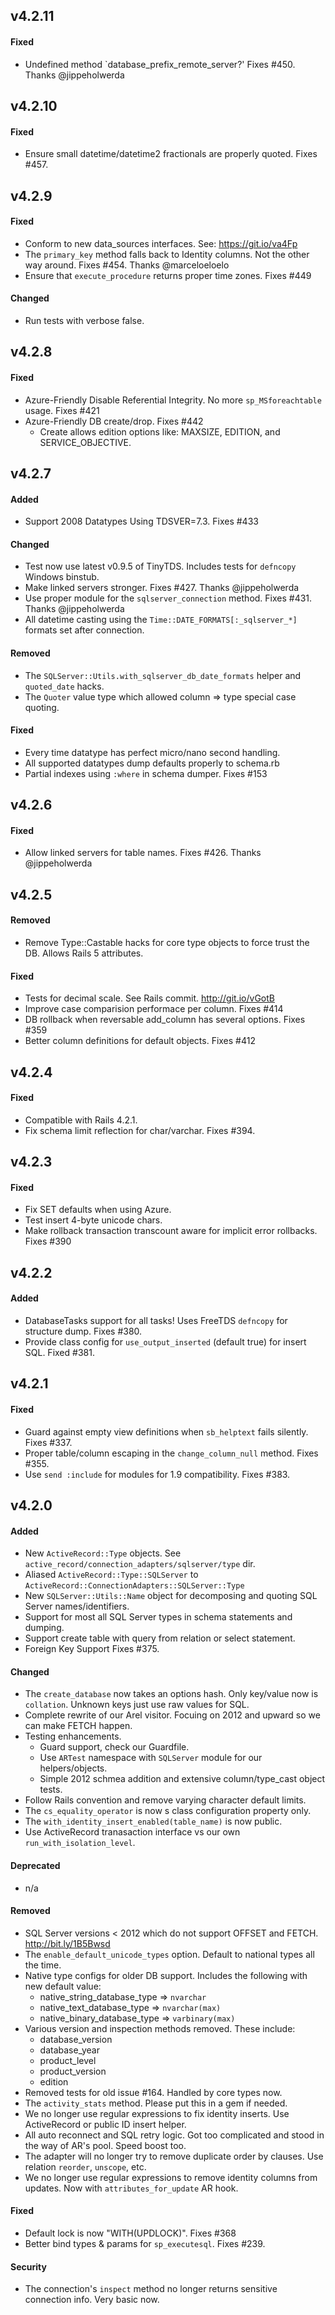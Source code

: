 ## v4.2.11

#### Fixed

* Undefined method `database_prefix_remote_server?' Fixes #450. Thanks @jippeholwerda


## v4.2.10

#### Fixed

* Ensure small datetime/datetime2 fractionals are properly quoted. Fixes #457.


## v4.2.9

#### Fixed

* Conform to new data_sources interfaces. See: https://git.io/va4Fp
* The `primary_key` method falls back to Identity columns. Not the other way around. Fixes #454. Thanks @marceloeloelo
* Ensure that `execute_procedure` returns proper time zones. Fixes #449

#### Changed

* Run tests with verbose false.


## v4.2.8

#### Fixed

* Azure-Friendly Disable Referential Integrity. No more `sp_MSforeachtable` usage. Fixes #421
* Azure-Friendly DB create/drop. Fixes #442
  - Create allows edition options like: MAXSIZE, EDITION, and SERVICE_OBJECTIVE.


## v4.2.7

#### Added

* Support 2008 Datatypes Using TDSVER=7.3. Fixes #433

#### Changed

* Test now use latest v0.9.5 of TinyTDS. Includes tests for `defncopy` Windows binstub.
* Make linked servers stronger. Fixes #427. Thanks @jippeholwerda
* Use proper module for the `sqlserver_connection` method. Fixes #431. Thanks @jippeholwerda
* All datetime casting using the `Time::DATE_FORMATS[:_sqlserver_*]` formats set after connection.

#### Removed

* The `SQLServer::Utils.with_sqlserver_db_date_formats` helper and `quoted_date` hacks.
* The `Quoter` value type which allowed column => type special case quoting.

#### Fixed

* Every time datatype has perfect micro/nano second handling.
* All supported datatypes dump defaults properly to schema.rb
* Partial indexes using `:where` in schema dumper. Fixes #153


## v4.2.6

#### Fixed

* Allow linked servers for table names. Fixes #426. Thanks @jippeholwerda


## v4.2.5

#### Removed

* Remove Type::Castable hacks for core type objects to force trust the DB. Allows Rails 5 attributes.

#### Fixed

* Tests for decimal scale. See Rails commit. http://git.io/vGotB
* Improve case comparision performace per column. Fixes #414
* DB rollback when reversable add_column has several options. Fixes #359
* Better column definitions for default objects. Fixes #412


## v4.2.4

#### Fixed

* Compatible with Rails 4.2.1.
* Fix schema limit reflection for char/varchar. Fixes #394.


## v4.2.3

#### Fixed

* Fix SET defaults when using Azure.
* Test insert 4-byte unicode chars.
* Make rollback transaction transcount aware for implicit error rollbacks. Fixes #390


## v4.2.2

#### Added

* DatabaseTasks support for all tasks! Uses FreeTDS `defncopy` for structure dump. Fixes #380.
* Provide class config for `use_output_inserted` (default true) for insert SQL. Fixed #381.


## v4.2.1

#### Fixed

* Guard against empty view definitions when `sb_helptext` fails silently. Fixes #337.
* Proper table/column escaping in the `change_column_null` method. Fixes #355.
* Use `send :include` for modules for 1.9 compatibility. Fixes #383.


## v4.2.0

#### Added

* New `ActiveRecord::Type` objects. See `active_record/connection_adapters/sqlserver/type` dir.
* Aliased `ActiveRecord::Type::SQLServer` to `ActiveRecord::ConnectionAdapters::SQLServer::Type`
* New `SQLServer::Utils::Name` object for decomposing and quoting SQL Server names/identifiers.
* Support for most all SQL Server types in schema statements and dumping.
* Support create table with query from relation or select statement.
* Foreign Key Support Fixes #375.

#### Changed

* The `create_database` now takes an options hash. Only key/value now is `collation`. Unknown keys just use raw values for SQL.
* Complete rewrite of our Arel visitor. Focuing on 2012 and upward so we can make FETCH happen.
* Testing enhancements.
  * Guard support, check our Guardfile.
  * Use `ARTest` namespace with `SQLServer` module for our helpers/objects.
  * Simple 2012 schmea addition and extensive column/type_cast object tests.
* Follow Rails convention and remove varying character default limits.
* The `cs_equality_operator` is now s class configuration property only.
* The `with_identity_insert_enabled(table_name)` is now public.
* Use ActiveRecord tranasaction interface vs our own `run_with_isolation_level`.

#### Deprecated

* n/a

#### Removed

* SQL Server versions < 2012 which do not support OFFSET and FETCH. http://bit.ly/1B5Bwsd
* The `enable_default_unicode_types` option. Default to national types all the time.
* Native type configs for older DB support. Includes the following with new default value:
  * native_string_database_type => `nvarchar`
  * native_text_database_type   => `nvarchar(max)`
  * native_binary_database_type => `varbinary(max)`
* Various version and inspection methods removed. These include:
  * database_version
  * database_year
  * product_level
  * product_version
  * edition
* Removed tests for old issue #164. Handled by core types now.
* The `activity_stats` method. Please put this in a gem if needed.
* We no longer use regular expressions to fix identity inserts. Use ActiveRecord or public ID insert helper.
* All auto reconnect and SQL retry logic. Got too complicated and stood in the way of AR's pool. Speed boost too.
* The adapter will no longer try to remove duplicate order by clauses. Use relation `reorder`, `unscope`, etc.
* We no longer use regular expressions to remove identity columns from updates. Now with `attributes_for_update` AR hook.

#### Fixed

* Default lock is now "WITH(UPDLOCK)". Fixes #368
* Better bind types & params for `sp_executesql`. Fixes #239.

#### Security

* The connection's `inspect` method no longer returns sensitive connection info. Very basic now.


